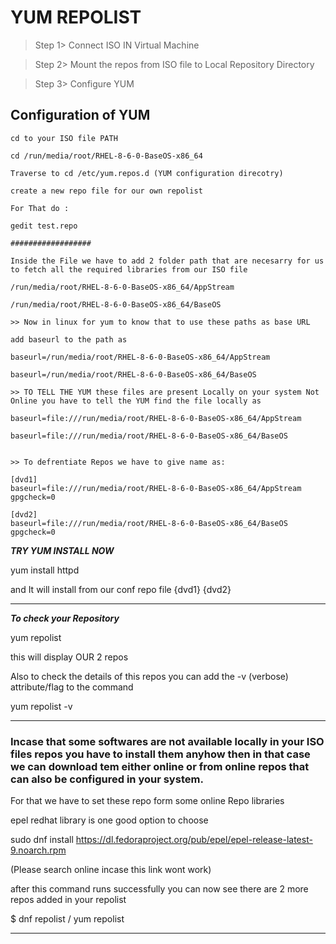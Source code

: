 # YUM REPOLIST 

> Step 1> Connect ISO IN Virtual Machine

> Step 2> Mount the repos from  ISO file to Local Repository Directory

> Step 3> Configure YUM

## Configuration of YUM

    cd to your ISO file PATH

    cd /run/media/root/RHEL-8-6-0-BaseOS-x86_64

    Traverse to cd /etc/yum.repos.d (YUM configuration direcotry)

    create a new repo file for our own repolist

    For That do :

    gedit test.repo

    ##################

    Inside the File we have to add 2 folder path that are necesarry for us to fetch all the required libraries from our ISO file 

    /run/media/root/RHEL-8-6-0-BaseOS-x86_64/AppStream

    /run/media/root/RHEL-8-6-0-BaseOS-x86_64/BaseOS

    >> Now in linux for yum to know that to use these paths as base URL 

    add baseurl to the path as 

    baseurl=/run/media/root/RHEL-8-6-0-BaseOS-x86_64/AppStream

    baseurl=/run/media/root/RHEL-8-6-0-BaseOS-x86_64/BaseOS

    >> TO TELL THE YUM these files are present Locally on your system Not Online you have to tell the YUM find the file locally as 

    baseurl=file:///run/media/root/RHEL-8-6-0-BaseOS-x86_64/AppStream

    baseurl=file:///run/media/root/RHEL-8-6-0-BaseOS-x86_64/BaseOS


    >> To defrentiate Repos we have to give name as:

    [dvd1]
    baseurl=file:///run/media/root/RHEL-8-6-0-BaseOS-x86_64/AppStream
    gpgcheck=0

    [dvd2]
    baseurl=file:///run/media/root/RHEL-8-6-0-BaseOS-x86_64/BaseOS
    gpgcheck=0


***TRY YUM INSTALL NOW***

yum install httpd

and It will install from our conf repo file {dvd1} {dvd2}


-----

***To check your Repository***

yum repolist 

this will display OUR 2 repos

Also to check the details of this repos you can add the -v (verbose) attribute/flag to the command

yum repolist -v

----

### Incase that some softwares are not available locally in your ISO files repos you have to install them anyhow then in that case we can download tem either online or from online repos that can also be configured in your system.

For that we have to set these repo form some online Repo libraries 

epel redhat library is one good option to choose 

sudo dnf install https://dl.fedoraproject.org/pub/epel/epel-release-latest-9.noarch.rpm

(Please search online incase this link wont work)

after this command runs successfully you can now see there are 2 more repos added in your repolist 

$ dnf repolist / yum repolist

---




